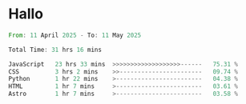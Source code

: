 # Hallo
<!--START_SECTION:waka-->

```rust
From: 11 April 2025 - To: 11 May 2025

Total Time: 31 hrs 16 mins

JavaScript   23 hrs 33 mins  >>>>>>>>>>>>>>>>>>>------   75.31 %
CSS          3 hrs 2 mins    >>-----------------------   09.74 %
Python       1 hr 22 mins    >------------------------   04.38 %
HTML         1 hr 7 mins     >------------------------   03.61 %
Astro        1 hr 7 mins     >------------------------   03.58 %
```

<!--END_SECTION:waka-->
